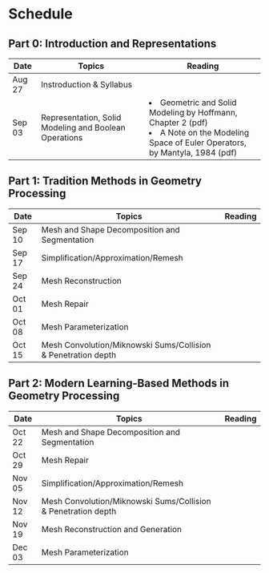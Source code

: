 # Schedule

## Part 0: Introduction and Representations
| Date | Topics | Reading  |
|-|-|-|
| Aug 27  | Instroduction & Syllabus  |  | 
| Sep 03  | Representation, Solid Modeling and Boolean Operations | <li> Geometric and Solid Modeling by Hoffmann, Chapter 2 (pdf) <br> <li> A Note on the Modeling Space of Euler Operators, by Mantyla, 1984 (pdf) |
  
## Part 1: Tradition Methods in Geometry Processing

| Date | Topics | Reading  |
|-|-|-|
| Sep 10 | Mesh and Shape Decomposition and Segmentation |  |
| Sep 17 | Simplification/Approximation/Remesh |  |
| Sep 24 | Mesh Reconstruction |  |
| Oct 01 | Mesh Repair |  |
| Oct 08 | Mesh Parameterization |  |
| Oct 15 | Mesh Convolution/Miknowski Sums/Collision & Penetration depth |  |

## Part 2: Modern Learning-Based Methods in Geometry Processing

| Date | Topics | Reading  |
|-|-|-|
| Oct 22  | Mesh and Shape Decomposition and Segmentation |  | 
| Oct 29  | Mesh Repair |  |
| Nov 05 |  Simplification/Approximation/Remesh |  |
| Nov 12 | Mesh Convolution/Miknowski Sums/Collision & Penetration depth |  |
| Nov 19 | Mesh Reconstruction and Generation |  |
| Dec 03 | Mesh Parameterization |  |

